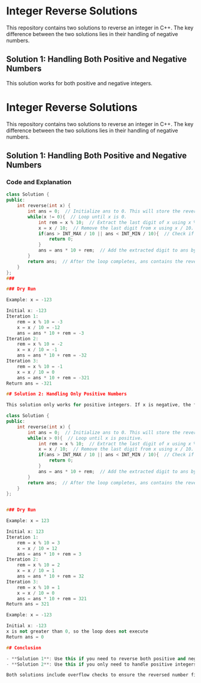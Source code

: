 # Integer Reverse Solutions

This repository contains two solutions to reverse an integer in C++. The key difference between the two solutions lies in their handling of negative numbers.

## Solution 1: Handling Both Positive and Negative Numbers

This solution works for both positive and negative integers.
###
# Integer Reverse Solutions

This repository contains two solutions to reverse an integer in C++. The key difference between the two solutions lies in their handling of negative numbers.

## Solution 1: Handling Both Positive and Negative Numbers

### Code and Explanation

```cpp
class Solution {
public:
    int reverse(int x) {
        int ans = 0;  // Initialize ans to 0. This will store the reversed number.
        while(x != 0){  // Loop until x is 0.
            int rem = x % 10;  // Extract the last digit of x using x % 10.
            x = x / 10;  // Remove the last digit from x using x / 10.
            if(ans > INT_MAX / 10 || ans < INT_MIN / 10){  // Check if multiplying ans by 10 would cause overflow. If it does, return 0.
                return 0;
            }
            ans = ans * 10 + rem;  // Add the extracted digit to ans by ans = ans * 10 + rem.
        }
        return ans;  // After the loop completes, ans contains the reversed integer.
    }
};
###

### Dry Run

Example: x = -123

Initial x: -123
Iteration 1:
    rem = x % 10 = -3
    x = x / 10 = -12
    ans = ans * 10 + rem = -3
Iteration 2:
    rem = x % 10 = -2
    x = x / 10 = -1
    ans = ans * 10 + rem = -32
Iteration 3:
    rem = x % 10 = -1
    x = x / 10 = 0
    ans = ans * 10 + rem = -321
Return ans = -321

## Solution 2: Handling Only Positive Numbers

This solution only works for positive integers. If x is negative, the function will return 0 immediately.

class Solution {
public:
    int reverse(int x) {
        int ans = 0;  // Initialize ans to 0. This will store the reversed number.
        while(x > 0){  // Loop until x is positive.
            int rem = x % 10;  // Extract the last digit of x using x % 10.
            x = x / 10;  // Remove the last digit from x using x / 10.
            if(ans > INT_MAX / 10 || ans < INT_MIN / 10){  // Check if multiplying ans by 10 would cause overflow. If it does, return 0.
                return 0;
            }
            ans = ans * 10 + rem;  // Add the extracted digit to ans by ans = ans * 10 + rem.
        }
        return ans;  // After the loop completes, ans contains the reversed integer.
    }
};


### Dry Run

Example: x = 123

Initial x: 123
Iteration 1:
    rem = x % 10 = 3
    x = x / 10 = 12
    ans = ans * 10 + rem = 3
Iteration 2:
    rem = x % 10 = 2
    x = x / 10 = 1
    ans = ans * 10 + rem = 32
Iteration 3:
    rem = x % 10 = 1
    x = x / 10 = 0
    ans = ans * 10 + rem = 321
Return ans = 321

Example: x = -123

Initial x: -123
x is not greater than 0, so the loop does not execute
Return ans = 0

## Conclusion

- **Solution 1**: Use this if you need to reverse both positive and negative integers.
- **Solution 2**: Use this if you only need to handle positive integers.

Both solutions include overflow checks to ensure the reversed number fits within the 32-bit signed integer range.



